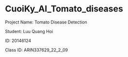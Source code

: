 # CuoiKy_AI_Tomato_diseases



Project Name: Tomato Disease Detection

Student: Luu Quang Hoi

ID: 20146124

Class ID: ARIN337629_22_2_09
